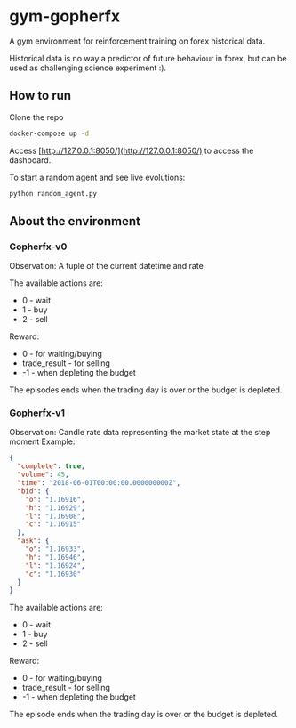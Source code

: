 # gym-gopherfx

A gym environment for reinforcement training on forex historical data.

Historical data is no way a predictor of future behaviour in forex, but can be used as challenging science experiment :).

## How to run
Clone the repo
```bash
docker-compose up -d
```

Access [http://127.0.0.1:8050/](http://127.0.0.1:8050/) to access the dashboard.


To start a random agent and see live evolutions:
```bash
python random_agent.py
```

## About the environment

### Gopherfx-v0

Observation:
A tuple of the current datetime and rate

The available actions are:
* 0 - wait
* 1 - buy
* 2 - sell

Reward:
* 0 - for waiting/buying
* trade_result - for selling
* -1 - when depleting the budget

The episodes ends when the trading day is over or the budget is depleted.

### Gopherfx-v1

Observation:
Candle rate data representing the market state at the step moment
Example:
```json
{
  "complete": true,
  "volume": 45,
  "time": "2018-06-01T00:00:00.000000000Z",
  "bid": {
    "o": "1.16916",
    "h": "1.16929",
    "l": "1.16908",
    "c": "1.16915"
  },
  "ask": {
    "o": "1.16933",
    "h": "1.16946",
    "l": "1.16924",
    "c": "1.16930"
  }
}
```


The available actions are:
* 0 - wait
* 1 - buy
* 2 - sell

Reward:
* 0 - for waiting/buying
* trade_result - for selling
* -1 - when depleting the budget

The episode ends when the trading day is over or the budget is depleted.